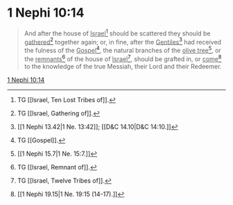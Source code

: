 # 1 Nephi 10:14

> And after the house of <u>Israel</u>[^a] should be scattered they should be <u>gathered</u>[^b] together again; or, in fine, after the <u>Gentiles</u>[^c] had received the fulness of the <u>Gospel</u>[^d], the natural branches of the <u>olive tree</u>[^e], or the <u>remnants</u>[^f] of the house of <u>Israel</u>[^g], should be grafted in, or <u>come</u>[^h] to the knowledge of the true Messiah, their Lord and their Redeemer.

[1 Nephi 10:14](https://www.churchofjesuschrist.org/study/scriptures/bofm/1-ne/10?lang=eng&id=p14#p14)


[^a]: TG [[Israel, Ten Lost Tribes of]].
[^b]: TG [[Israel, Gathering of]].
[^c]: [[1 Nephi 13.42|1 Ne. 13:42]]; [[D&C 14.10|D&C 14:10.]]
[^d]: TG [[Gospel]].
[^e]: [[1 Nephi 15.7|1 Ne. 15:7.]]
[^f]: TG [[Israel, Remnant of]].
[^g]: TG [[Israel, Twelve Tribes of]].
[^h]: [[1 Nephi 19.15|1 Ne. 19:15 (14-17).]]
